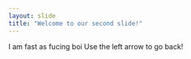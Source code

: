 ```yaml
---
layout: slide
title: "Welcome to our second slide!"
---
```

I am fast as fucing boi
Use the left arrow to go back!
